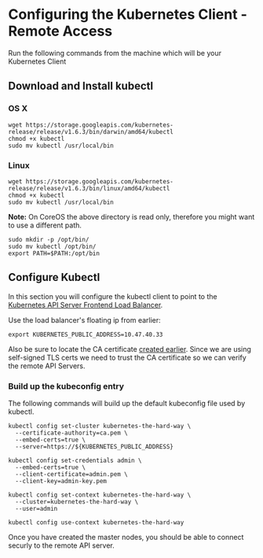 # Configuring the Kubernetes Client - Remote Access

Run the following commands from the machine which will be your Kubernetes Client

## Download and Install kubectl

### OS X

```
wget https://storage.googleapis.com/kubernetes-release/release/v1.6.3/bin/darwin/amd64/kubectl
chmod +x kubectl
sudo mv kubectl /usr/local/bin
```

### Linux

```
wget https://storage.googleapis.com/kubernetes-release/release/v1.6.3/bin/linux/amd64/kubectl
chmod +x kubectl
sudo mv kubectl /usr/local/bin
```

**Note:** On CoreOS the above directory is read only, therefore you might want to use a different path.
```
sudo mkdir -p /opt/bin/
sudo mv kubectl /opt/bin/
export PATH=$PATH:/opt/bin
```

## Configure Kubectl

In this section you will configure the kubectl client to point to the [Kubernetes API Server Frontend Load Balancer](04-kubernetes-controller.md#setup-kubernetes-api-server-frontend-load-balancer).

Use the load balancer's floating ip from earlier:
```
export KUBERNETES_PUBLIC_ADDRESS=10.47.40.33
```

Also be sure to locate the CA certificate [created earlier](02-certificate-authority.md). Since we are using self-signed TLS certs we need to trust the CA certificate so we can verify the remote API Servers.

### Build up the kubeconfig entry

The following commands will build up the default kubeconfig file used by kubectl.

```
kubectl config set-cluster kubernetes-the-hard-way \
  --certificate-authority=ca.pem \
  --embed-certs=true \
  --server=https://${KUBERNETES_PUBLIC_ADDRESS}

kubectl config set-credentials admin \
  --embed-certs=true \
  --client-certificate=admin.pem \
  --client-key=admin-key.pem

kubectl config set-context kubernetes-the-hard-way \
  --cluster=kubernetes-the-hard-way \
  --user=admin

kubectl config use-context kubernetes-the-hard-way
```

Once you have created the master nodes, you should be able to connect securly to the remote API server. 


